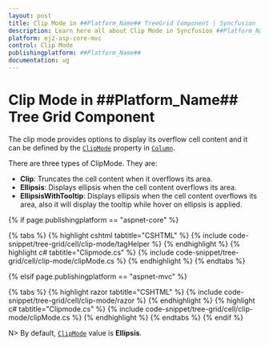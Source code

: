 ```yaml
---
layout: post
title: Clip Mode in ##Platform_Name## TreeGrid Component | Syncfusion
description: Learn here all about Clip Mode in Syncfusion ##Platform_Name## Tree Grid component of Syncfusion Essential JS 2 and more.
platform: ej2-asp-core-mvc
control: Clip Mode
publishingplatform: ##Platform_Name##
documentation: ug
---
```


# Clip Mode in ##Platform_Name## Tree Grid Component

The clip mode provides options to display its overflow cell content and it can be defined by the [`ClipMode`](https://help.syncfusion.com/cr/aspnetmvc-js2/Syncfusion.EJ2.TreeGrid.TreeGrid.html#Syncfusion_EJ2_TreeGrid_TreeGrid_ClipMode) property in [`Column`](https://help.syncfusion.com/cr/aspnetmvc-js2/Syncfusion.EJ2.TreeGrid.TreeGridColumn.html).

There are three types of ClipMode. They are:

* **Clip**: Truncates the cell content when it overflows its area.
* **Ellipsis**: Displays ellipsis when the cell content overflows its area.
* **EllipsisWithTooltip**: Displays ellipsis when the cell content overflows its area, also it will display the tooltip while hover on ellipsis is applied.

{% if page.publishingplatform == "aspnet-core" %}

{% tabs %}
{% highlight cshtml tabtitle="CSHTML" %}
{% include code-snippet/tree-grid/cell/clip-mode/tagHelper %}
{% endhighlight %}
{% highlight c# tabtitle="Clipmode.cs" %}
{% include code-snippet/tree-grid/cell/clip-mode/clipMode.cs %}
{% endhighlight %}
{% endtabs %}

{% elsif page.publishingplatform == "aspnet-mvc" %}

{% tabs %}
{% highlight razor tabtitle="CSHTML" %}
{% include code-snippet/tree-grid/cell/clip-mode/razor %}
{% endhighlight %}
{% highlight c# tabtitle="Clipmode.cs" %}
{% include code-snippet/tree-grid/cell/clip-mode/clipMode.cs %}
{% endhighlight %}
{% endtabs %}
{% endif %}

N> By default, [`ClipMode`](https://help.syncfusion.com/cr/aspnetmvc-js2/Syncfusion.EJ2.TreeGrid.TreeGrid.html#Syncfusion_EJ2_TreeGrid_TreeGrid_ClipMode) value is **Ellipsis**.
